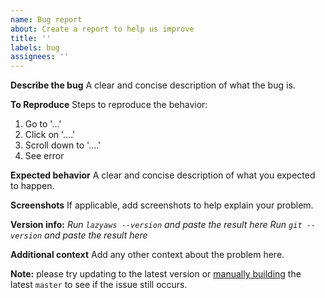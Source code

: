 ```yaml
---
name: Bug report
about: Create a report to help us improve
title: ''
labels: bug
assignees: ''
---
```


**Describe the bug**
A clear and concise description of what the bug is.

**To Reproduce**
Steps to reproduce the behavior:

1. Go to '...'
2. Click on '....'
3. Scroll down to '....'
4. See error

**Expected behavior**
A clear and concise description of what you expected to happen.

**Screenshots**
If applicable, add screenshots to help explain your problem.

**Version info:**
_Run `lazyaws --version` and paste the result here_
_Run `git --version` and paste the result here_

**Additional context**
Add any other context about the problem here.

**Note:** please try updating to the latest version or [manually building](https://github.com/BSteffaniak/lazyaws/#manual) the latest `master` to see if the issue still occurs.

<!--
If you want to try and debug this issue yourself, you can run `lazyaws --debug` in one terminal panel and `lazyaws --logs` in another to view the logs.
-->
